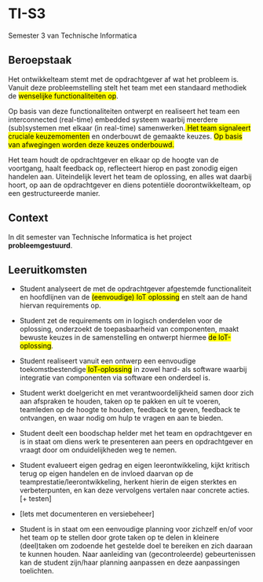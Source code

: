 # TI-S3

Semester 3 van Technische Informatica

## Beroepstaak

Het ontwikkelteam stemt met de opdrachtgever af wat het probleem is.
Vanuit deze probleemstelling stelt het team met een standaard methodiek de <mark>wenselijke functionaliteiten op</mark>.

Op basis van deze functionaliteiten ontwerpt en realiseert het team een interconnected (real-time) embedded systeem waarbij meerdere (sub)systemen met elkaar (in real-time) samenwerken.<mark> Het team signaleert cruciale keuzemomenten</mark> en onderbouwt de gemaakte keuzes. <mark>Op basis van afwegingen worden deze keuzes onderbouwd.</mark>

Het team houdt de opdrachtgever en elkaar op de hoogte van de voortgang, haalt feedback op, reflecteert hierop en past zonodig eigen handelen aan. 
Uiteindelijk levert het team de oplossing, en alles wat daarbij hoort, op aan de opdrachtgever en diens potentiële doorontwikkelteam, op een gestructureerde manier.

## Context

In dit semester van Technische Informatica is het project **probleemgestuurd**.

## Leeruitkomsten

- Student analyseert de met de opdrachtgever afgestemde functionaliteit en hoofdlijnen van de <mark>(eenvoudige) IoT oplossing</mark> en stelt aan de hand hiervan requirements op.

- Student zet de requirements om in logisch onderdelen voor de oplossing, onderzoekt de toepasbaarheid van componenten, maakt bewuste keuzes in de samenstelling en ontwerpt hiermee <mark>de IoT-oplossing</mark>.

- Student realiseert vanuit een ontwerp een eenvoudige toekomstbestendige<mark> IoT-oplossing</mark> in zowel hard- als software waarbij integratie van componenten via software een onderdeel is.

- Student werkt doelgericht en met verantwoordelijkheid samen door zich aan afspraken te houden, taken op te pakken en uit te voeren, teamleden op de hoogte te houden, feedback te geven, feedback te ontvangen, en waar nodig om hulp te vragen en  aan te bieden.

- Student deelt een boodschap helder met het team en opdrachtgever en is in staat om diens werk te presenteren aan peers en opdrachtgever en vraagt door om onduidelijkheden weg te nemen.

- Student evalueert eigen gedrag en eigen leerontwikkeling, kijkt kritisch terug op eigen handelen en de invloed daarvan op de teamprestatie/leerontwikkeling, herkent  hierin de eigen sterktes en verbeterpunten, en kan deze vervolgens vertalen naar concrete acties. [+ testen]

- [Iets met documenteren en versiebeheer]

- Student is in staat om een eenvoudige planning voor zichzelf en/of voor het team op te stellen door grote taken op te delen in kleinere (deel)taken om zodoende het  gestelde doel te bereiken en zich daaraan te kunnen houden. Naar aanleiding van  (gecontroleerde) gebeurtenissen kan de student zijn/haar planning aanpassen en deze aanpassingen toelichten.
